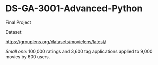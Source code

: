 # DS-GA-3001-Advanced-Python
Final Project

Dataset:

https://grouplens.org/datasets/movielens/latest/ 

*Small one*: 100,000 ratings and 3,600 tag applications applied to 9,000 movies by 600 users.

